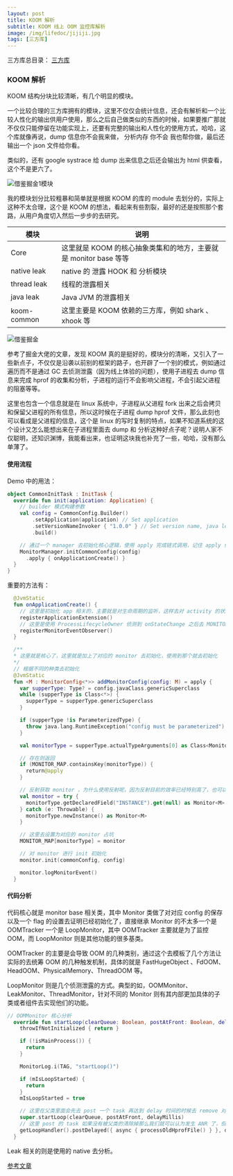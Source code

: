 ```yaml
---
layout: post
title: KOOM 解析
subtitle: KOOM 线上 OOM 监控库解析
image: /img/lifedoc/jijiji.jpg
tags: [三方库]
---
```


三方库总目录：
[三方库](https://xpj1993.github.io/2021-09-10-02-third-libary/)


### KOOM 解析

KOOM 结构分块比较清晰，有几个明显的模块。


一个比较合理的三方库拥有的模块，这里不仅仅会统计信息，还会有解析和一个比较人性化的输出供用户使用，那么之后自己做类似的东西的时候，如果要推广那就不仅仅只能停留在功能实现上，还要有完整的输出和人性化的使用方式，哈哈，这个库就像再说，dump 信息你不会我来做， 分析内存 你不会 我也帮你做，最后还输出一个 json 文件给你看。

类似的，还有 google systrace 给 dump 出来信息之后还会输出为 html 供查看，这个不是更六了。

![借鉴掘金1模块](https://raw.githubusercontent.com/XPJ1993/images/master/KOOM_MUKUAI.awebp)

我的模块划分比较粗暴和简单就是根据 KOOM 的库的 module 去划分的，实际上这种不太合理，这个是 KOOM 的想法，看起来有些割裂，最好的还是按照那个套路，从用户角度切入然后一步步的去研究。

| 模块 | 说明 |
|---|---|
| Core | 这里就是 KOOM 的核心抽象类集和的地方，主要就是 monitor base 等等 |
| native leak | native 的 泄露 HOOK 和 分析模块 |
| thread leak | 线程的泄露相关 |
| java leak | Java JVM 的泄露相关 |
| koom-common | 这里主要是 KOOM 依赖的三方库，例如 shark 、xhook 等 |


![借鉴掘金](https://raw.githubusercontent.com/XPJ1993/images/master/KOOM.awebp)

参考了掘金大佬的文章，发现 KOOM 真的是挺好的，模块分的清晰，又引入了一些新点子，不仅仅是沿袭以前别的框架的路子，也开辟了一个别的模式，例如通过遍历而不是通过 GC 去侦测泄露（因为线上体验的问题），使用子进程去 dump 信息来完成 hprof 的收集和分析，子进程的运行不会影响父进程，不会引起父进程的阻塞等等。

这里也包含一个信息就是在 linux 系统中，子进程从父进程 fork 出来之后会拷贝和保留父进程的所有信息，所以这时候在子进程 dump hprof 文件，那么此刻也可以看成是父进程的信息，这个是 linux 的写时复制的特点，如果不知道系统的这个设计又怎么能想出来在子进程里面去 dump 和 分析这种好点子呢？说明人家不仅聪明，还知识渊博，我能看出来，也证明这块我也补充了一些，哈哈，没有那么单薄了。

#### 使用流程

Demo 中的用法：

```kotlin
object CommonInitTask : InitTask {
  override fun init(application: Application) {
    // builder 模式构建参数  
    val config = CommonConfig.Builder()
        .setApplication(application) // Set application
        .setVersionNameInvoker { "1.0.0" } // Set version name, java leak feature use it
        .build()

    // 通过一个 manager 去初始化核心逻辑，使用 apply 完成链式调用，记住 apply 传入的是 this 也就是 manager 就是调用的他的方法
    MonitorManager.initCommonConfig(config)
      .apply { onApplicationCreate() }
  }
}
```

重要的方法有：

```kotlin
  @JvmStatic
  fun onApplicationCreate() {
    // 这里是初始化 app 相关的，主要就是对生命周期的监听，这样去对 activity 的状态获得记录，另外还有对   ProcessLifecycleOwner（AndroidX 的） 的 observe 去监听是否在前台。
    registerApplicationExtension()
    // 这里是使用 ProcessLifecycleOwner 侦测到 onStateChange 之后去 MONITOR_MAP 的搞一搞，而这个 MONITOR_MAP 是哪里来的呢，是 addMonitorConfig 这里添加的
    registerMonitorEventObserver()
  }

  /**
  * 这里就是核心了，这里就是加上了对应的 monitor 去初始化，使用到那个就去初始化
  */
  // 根据不同的种类去初始化
  @JvmStatic
  fun <M : MonitorConfig<*>> addMonitorConfig(config: M) = apply {
    var supperType: Type? = config.javaClass.genericSuperclass
    while (supperType is Class<*>) {
      supperType = supperType.genericSuperclass
    }

    if (supperType !is ParameterizedType) {
      throw java.lang.RuntimeException("config must be parameterized")
    }

    val monitorType = supperType.actualTypeArguments[0] as Class<Monitor<M>>

    // 存在则返回
    if (MONITOR_MAP.containsKey(monitorType)) {
      return@apply
    }

    // 反射获取 monitor ，为什么使用反射呢，因为反射目前的效率已经特别高了，也可以少些挺多的模板代码的，不用特别忌讳反射，如果能提效，那就用，技术无长短。
    val monitor = try {
      monitorType.getDeclaredField("INSTANCE").get(null) as Monitor<M>
    } catch (e: Throwable) {
      monitorType.newInstance() as Monitor<M>
    }

    // 这里去设置为对应的 monitor 占坑
    MONITOR_MAP[monitorType] = monitor

    // 对 monitor 进行 init 初始化
    monitor.init(commonConfig, config)

    monitor.logMonitorEvent()
  }
```

#### 代码分析

代码核心就是 monitor base 相关类，其中 Monitor 类做了对对应 config 的保存以及一个  flag 的设置去证明已经初始化了，直接继承 Monitor 的不太多一个是 OOMTracker 一个是 LoopMonitor，其中 OOMTracker 主要就是为了监控 OOM，而 LoopMonitor 则是其他功能的很多基类。

OOMTracker 的主要是会导致 OOM 的几种类别，通过这个去模板了几个方法让实际的去统筹 OOM 的几种触发机制，具体的就是 FastHugeObject 、FdOOM、HeadOOM、PhysicalMemory、ThreadOOM 等。

LoopMonitor 则是几个侦测泄露的方式。典型的如，OOMMonitor、LeakMonitor、ThreadMonitor，针对不同的 Monitor 则有其内部更加具体的子类或者组件去实现他们的功能。

```kotlin
// OOMMonitor 核心分析
  override fun startLoop(clearQueue: Boolean, postAtFront: Boolean, delayMillis: Long) {
    throwIfNotInitialized { return }

    if (!isMainProcess()) {
      return
    }

    MonitorLog.i(TAG, "startLoop()")

    if (mIsLoopStarted) {
      return
    }
    mIsLoopStarted = true

    // 这里在父类里面会先去 post 一个 task 再达到 delay 时间的时候去 remove 对应的 task
    super.startLoop(clearQueue, postAtFront, delayMillis)
    // 这里 post 的 task 如果没有被父类的清除掉那么我们就可以认为发生 ANR 了，但是 5000ms 还是有点长，哈哈
    getLoopHandler().postDelayed({ async { processOldHprofFile() } }, delayMillis)
  }
```

Leak 相关的则是使用的 native 去分析。





[参考文章](https://juejin.cn/post/6991374693403983886)
